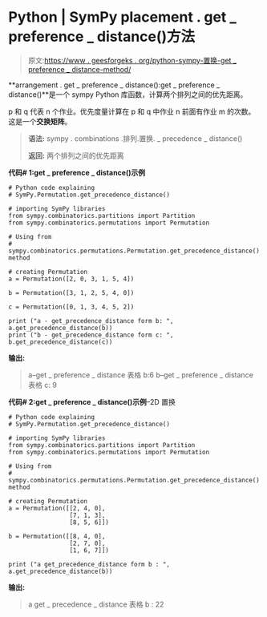 # Python | SymPy placement . get _ preference _ distance()方法

> 原文:[https://www . geesforgeks . org/python-sympy-置换-get _ preference _ distance-method/](https://www.geeksforgeeks.org/python-sympy-permutation-get_precedence_distance-method/)

**arrangement . get _ preference _ distance():get _ preference _ distance()**是一个 sympy Python 库函数，计算两个排列之间的优先距离。

p 和 q 代表 n 个作业。优先度量计算在 p 和 q 中作业 n 前面有作业 m 的次数。这是一个**交换矩阵**。

> **语法:**
> sympy . combinations .排列.置换. _ precedence _ distance()
> 
> **返回:**
> 两个排列之间的优先距离

**代码# 1:get _ preference _ distance()示例**

```
# Python code explaining
# SymPy.Permutation.get_precedence_distance()

# importing SymPy libraries
from sympy.combinatorics.partitions import Partition
from sympy.combinatorics.permutations import Permutation

# Using from 
# sympy.combinatorics.permutations.Permutation.get_precedence_distance() method 

# creating Permutation
a = Permutation([2, 0, 3, 1, 5, 4])

b = Permutation([3, 1, 2, 5, 4, 0])

c = Permutation([0, 1, 3, 4, 5, 2])

print ("a - get_precedence_distance form b: ", a.get_precedence_distance(b))
print ("b - get_precedence_distance form c: ", b.get_precedence_distance(c))
```

**输出:**

> a–get _ preference _ distance 表格 b:6
> b–get _ preference _ distance 表格 c: 9

**代码# 2:get _ preference _ distance()示例**–2D 置换

```
# Python code explaining
# SymPy.Permutation.get_precedence_distance()

# importing SymPy libraries
from sympy.combinatorics.partitions import Partition
from sympy.combinatorics.permutations import Permutation

# Using from 
# sympy.combinatorics.permutations.Permutation.get_precedence_distance() method 

# creating Permutation
a = Permutation([[2, 4, 0], 
                 [7, 1, 3],
                 [8, 5, 6]])

b = Permutation([[8, 4, 0], 
                 [2, 7, 0],
                 [1, 6, 7]])

print ("a get_precedence_distance form b : ", a.get_precedence_distance(b))
```

**输出:**

> a get _ precedence _ distance 表格 b : 22